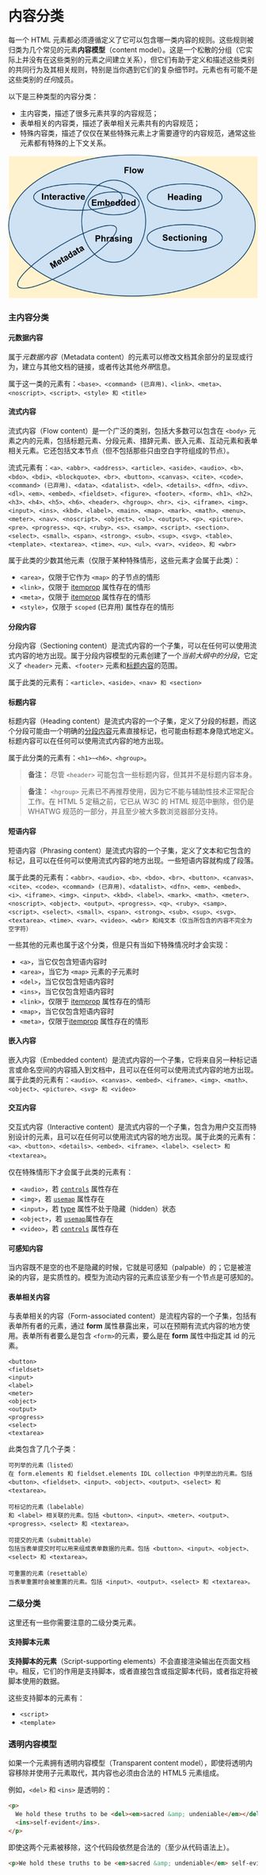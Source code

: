 # 内容分类

每一个 HTML 元素都必须遵循定义了它可以包含哪一类内容的规则。这些规则被归类为几个常见的元素**内容模型**（content model）。这是一个松散的分组（它实际上并没有在这些类别的元素之间建立关系），但它们有助于定义和描述这些类别的共同行为及其相关规则，特别是当你遇到它们的复杂细节时。元素也有可能不是这些类别的*任何*成员。

以下是三种类型的内容分类：

- 主内容类，描述了很多元素共享的内容规范；
- 表单相关的内容类，描述了表单相关元素共有的内容规范；
- 特殊内容类，描述了仅仅在某些特殊元素上才需要遵守的内容规范，通常这些元素都有特殊的上下文关系。

![A Venn diagram showing how the various content categories interrelate. The following sections explain these relationships in text.](./img/content_categories_venn.png)

### 主内容分类

#### 元数据内容

属于*元数据内容*（Metadata content）的元素可以修改文档其余部分的呈现或行为，建立与其他文档的链接，或者传达其他*外带*信息。

属于这一类的元素有：`<base>、<command> (已弃用)、<link>、<meta>、<noscript>、<script>、<style> 和 <title>`

#### 流式内容

流式内容（Flow content）是一个广泛的类别，包括大多数可以包含在 `<body>` 元素之内的元素，包括标题元素、分段元素、措辞元素、嵌入元素、互动元素和表单相关元素。它还包括文本节点（但不包括那些只由空白字符组成的节点）。

流式元素有：`<a>、<abbr>、<address>、<article>、<aside>、<audio>、<b>、<bdo>、<bdi>、<blockquote>、<br>、<button>、<canvas>、<cite>、<code>、<command> (已弃用)、<data>、<datalist>、<del>、<details>、<dfn>、<div>、<dl>、<em>、<embed>、<fieldset>、<figure>、<footer>、<form>、<h1>、<h2>、<h3>、<h4>、<h5>、<h6>、<header>、<hgroup>、<hr>、<i>、<iframe>、<img>、<input>、<ins>、<kbd>、<label>、<main>、<map>、<mark>、<math>、<menu>、<meter>、<nav>、<noscript>、<object>、<ol>、<output>、<p>、<picture>、<pre>、<progress>、<q>、<ruby>、<s>、<samp>、<script>、<section>、<select>、<small>、<span>、<strong>、<sub>、<sup>、<svg>、<table>、<template>、<textarea>、<time>、<u>、<ul>、<var>、<video>、和 <wbr>`

属于此类的少数其他元素（仅限于某种特殊情形，这些元素才会属于此类）：

- `<area>`，仅限于它作为 `<map>` 的子节点的情形
- `<link>`，仅限于 [itemprop](https://developer.mozilla.org/zh-CN/docs/Web/HTML/Global_attributes/itemprop) 属性存在的情形
- `<meta>`，仅限于 [itemprop](https://developer.mozilla.org/zh-CN/docs/Web/HTML/Global_attributes/itemprop) 属性存在的情形
- `<style>`，仅限于 `scoped` (已弃用) 属性存在的情形

#### 分段内容

分段内容（Sectioning content）是流式内容的一个子集，可以在任何可以使用流式内容的地方出现。属于分段内容模型的元素创建了一个*当前大纲中的分段*，它定义了 `<header>` 元素、`<footer>` 元素和[标题内容](#标题内容)的范围。

属于此类的元素有：`<article>、<aside>、<nav> 和 <section>`

#### 标题内容

标题内容（Heading content）是流式内容的一个子集，定义了分段的标题，而这个分段可能由一个明确的[分段内容](#分段内容)元素直接标记，也可能由标题本身隐式地定义。标题内容可以在任何可以使用流式内容的地方出现。

属于此分类的元素有：`<h1>~<h6>、<hgroup>`。

> **备注：** 尽管 `<header>` 可能包含一些标题内容，但其并不是标题内容本身。

> **备注：** `<hgroup>` 元素已不再推荐使用，因为它不能与辅助性技术正常配合工作。在 HTML 5 定稿之前，它已从 W3C 的 HTML 规范中删除，但仍是 WHATWG 规范的一部分，并且至少被大多数浏览器部分支持。

#### 短语内容

短语内容（Phrasing content）是流式内容的一个子集，定义了文本和它包含的标记，且可以在任何可以使用流式内容的地方出现。一些短语内容就构成了段落。

属于此类的元素有：`<abbr>、<audio>、<b>、<bdo>、<br>、<button>、<canvas>、<cite>、<code>、<command> (已弃用)、<datalist>、<dfn>、<em>、<embed>、<i>、<iframe>、<img>、<input>、<kbd>、<label>、<mark>、<math>、<meter>、<noscript>、<object>、<output>、<progress>、<q>、<ruby>、<samp>、<script>、<select>、<small>、<span>、<strong>、<sub>、<sup>、<svg>、<textarea>、<time>、<var>、<video>、<wbr> 和纯文本（仅当所包含的内容不完全为空字符）`

一些其他的元素也属于这个分类，但是只有当如下特殊情况时才会实现：

- `<a>`，当它仅包含短语内容时
- `<area>`，当它为 `<map>` 元素的子元素时
- `<del>`，当它仅包含短语内容时
- `<ins>`，当它仅包含短语内容时
- `<link>`，仅限于 [itemprop](https://developer.mozilla.org/zh-CN/docs/Web/HTML/Global_attributes/itemprop) 属性存在的情形
- `<map>`，当它仅包含短语内容时
- `<meta>`，仅限于[itemprop](https://developer.mozilla.org/zh-CN/docs/Web/HTML/Global_attributes/itemprop) 属性存在的情形

#### 嵌入内容

嵌入内容（Embedded content）是流式内容的一个子集，它将来自另一种标记语言或命名空间的内容插入到文档中，且可以在任何可以使用流式内容的地方出现。属于此类的元素有：`<audio>、<canvas>、<embed>、<iframe>、<img>、<math>、<object>、<picture>、<svg> 和 <video>`

#### 交互内容

交互式内容（Interactive content）是流式内容的一个子集，包含为用户交互而特别设计的元素，且可以在任何可以使用流式内容的地方出现。属于此类的元素有：`<a>、<button>、<details>、<embed>、<iframe>、<label>、<select> 和 <textarea>`。

仅在特殊情形下才会属于此类的元素有：

- `<audio>`，若 [`controls`](https://developer.mozilla.org/zh-CN/docs/Web/HTML/Element/audio#controls) 属性存在
- `<img>`，若 [`usemap`](https://developer.mozilla.org/zh-CN/docs/Web/HTML/Element/img#usemap) 属性存在
- `<input>`，若 [type](https://developer.mozilla.org/zh-CN/docs/Web/HTML/Element/input#type) 属性不处于隐藏（hidden）状态
- `<object>`，若 [`usemap`](https://developer.mozilla.org/zh-CN/docs/Web/HTML/Element/img#usemap)属性存在
- `<video>`，若 [`controls`](https://developer.mozilla.org/zh-CN/docs/Web/HTML/Element/video#controls) 属性存在

#### 可感知内容

当内容既不是空的也不是隐藏的时候，它就是可感知（palpable）的；它是被渲染的内容，是实质性的。模型为流动内容的元素应该至少有一个节点是可感知的。

#### 表单相关内容

与表单相关的内容（Form-associated content）是流程内容的一个子集，包括有表单所有者的元素，通过 **form** 属性暴露出来，可以在预期有流式内容的地方使用。表单所有者要么是包含 `<form>`的元素，要么是在 **form** 属性中指定其 id 的元素。

```
<button>
<fieldset>
<input>
<label>
<meter>
<object>
<output>
<progress>
<select>
<textarea>
```

此类包含了几个子类：

```
可列举的元素（listed）
在 form.elements 和 fieldset.elements IDL collection 中列举出的元素。包括 <button>、<fieldset>、<input>、<object>、<output>、<select> 和 <textarea>。

可标记的元素（labelable）
和 <label> 相关联的元素。包括 <button>、<input>、<meter>、<output>、<progress>、<select> 和 <textarea>。

可提交的元素（submittable）
包括当表单提交时可以用来组成表单数据的元素。包括 <button>、<input>、<object>、<select> 和 <textarea>。

可重置的元素（resettable）
当表单重置时会被重置的元素。包括 <input>、<output>、<select> 和 <textarea>。
```

### 二级分类

这里还有一些你需要注意的二级分类元素。

#### 支持脚本元素

**支持脚本的元素**（Script-supporting elements）不会直接渲染输出在页面文档中。相反，它们的作用是支持脚本，或者直接包含或指定脚本代码，或者指定将被脚本使用的数据。

这些支持脚本的元素有：

- `<script>`
- `<template>`

### 透明内容模型

如果一个元素拥有透明内容模型（Transparent content model），即使将透明内容移除并使用子元素取代，其内容也必须由合法的 HTML5 元素组成。

例如，`<del>` 和 `<ins>` 是透明的：

```html
<p>
  We hold these truths to be <del><em>sacred &amp; undeniable</em></del>
  <ins>self-evident</ins>.
</p>
```

即使这两个元素被移除，这个代码段依然是合法的（至少从代码语法上）。

```html
<p>We hold these truths to be <em>sacred &amp; undeniable</em> self-evident.</p>
```
